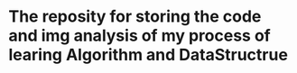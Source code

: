 # The reposity for storing the code and img analysis of my process of learing Algorithm and DataStructrue
